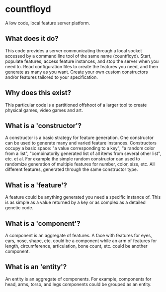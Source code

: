 # countfloyd

A low code, local feature server platform.


What does it do?
----------------
This code provides a server communicating through a local socket accessed by a
command line tool of the same name (countfloyd). Start, populate features,
access feature instances, and stop the server when you need to. Read
configuration files to create the features you need, and then generate as many
as you want. Create your own custom constructors and/or features tailored to
your specification.


Why does this exist?
--------------------
This particular code is a partitioned offshoot of a larger tool to create
physical games, video games and art. 


What is a 'constructor'?
------------------------
A constructor is a basic strategy for feature generation. One constructor can
be used to generate many and varied feature instances. Constructors occupy a
basic space: "a value corresponding to a key", "a random color from a list",
"combinatorily generated list of all items from several other list", etc. et
al. For example the simple random constructor can used to randomize generation
of multiple features for number, color, size, etc. All different features,
generated through the same constructor type.


What is a 'feature'?
--------------------
A feature could be anything generated you need a specific instance of. This is
as simple as a value returned by a key or as complex as a detailed genetic code.


What is a 'component'?
----------------------
A component is an aggregate of features. A face with features for eyes, ears, nose,
shape, etc. could be a component while an arm of features for length,
circumference, articulation, bone count, etc. could be another component.


What is an 'entity'?
--------------------
An entity is an aggregate of components. For example, components for head,
arms, torso, and legs components could be grouped as an entity. 
